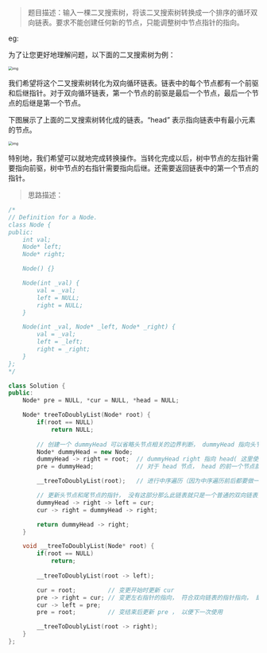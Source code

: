 > 题目描述：输入一棵二叉搜索树，将该二叉搜索树转换成一个排序的循环双向链表。要求不能创建任何新的节点，只能调整树中节点指针的指向。

eg:

为了让您更好地理解问题，以下面的二叉搜索树为例：

<img src="https://assets.leetcode.com/uploads/2018/10/12/bstdlloriginalbst.png" alt="img" style="zoom:50%;" />

我们希望将这个二叉搜索树转化为双向循环链表。链表中的每个节点都有一个前驱和后继指针。对于双向循环链表，第一个节点的前驱是最后一个节点，最后一个节点的后继是第一个节点。

下图展示了上面的二叉搜索树转化成的链表。“head” 表示指向链表中有最小元素的节点。

<img src="https://assets.leetcode.com/uploads/2018/10/12/bstdllreturndll.png" alt="img" style="zoom:50%;" />

特别地，我们希望可以就地完成转换操作。当转化完成以后，树中节点的左指针需要指向前驱，树中节点的右指针需要指向后继。还需要返回链表中的第一个节点的指针。

> 思路描述：
>

```C++
/*
// Definition for a Node.
class Node {
public:
    int val;
    Node* left;
    Node* right;

    Node() {}

    Node(int _val) {
        val = _val;
        left = NULL;
        right = NULL;
    }

    Node(int _val, Node* _left, Node* _right) {
        val = _val;
        left = _left;
        right = _right;
    }
};
*/

class Solution {
public:
    Node* pre = NULL, *cur = NULL, *head = NULL;

    Node* treeToDoublyList(Node* root) {
        if(root == NULL)
            return NULL;
            
        // 创建一个 dummyHead 可以省略头节点相关的边界判断， dummyHead 指向头节点即可
        Node* dummyHead = new Node;
        dummyHead -> right = root;  // dummyHead right 指向 head( 这里使用 left 也可以)
        pre = dummyHead;            // 对于 head 节点， head 的前一个节点就是 dummyHead 了。

        __treeToDoublyList(root);   // 进行中序遍历（因为中序遍历前后都要做一些处理， 所以这里把中序遍历单独有写了一个函数）

        // 更新头节点和尾节点的指针， 没有这部分那么此链表就只是一个普通的双向链表， 此处把双向链表变成了双向循环链表。
        dummyHead -> right -> left = cur;
        cur -> right = dummyHead -> right;

        return dummyHead -> right;
    }

    void __treeToDoublyList(Node* root) {
        if(root == NULL)
            return;
        
        __treeToDoublyList(root -> left);

        cur = root;         // 变更开始时更新 cur
        pre -> right = cur; // 变更左右指针的指向， 符合双向链表的指针指向， 即当节点有一个指针指向前一个节点， 前一个节点也有一个指针指向当前节点
        cur -> left = pre;
        pre = root;         // 变结束后更新 pre ， 以便下一次使用

        __treeToDoublyList(root -> right);
    }
};
```
